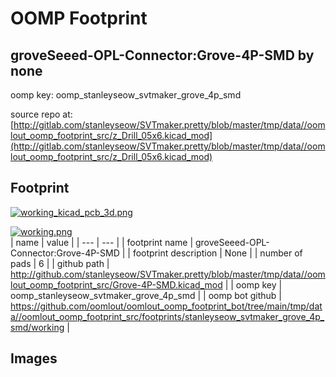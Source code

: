# OOMP Footprint  
## groveSeeed-OPL-Connector:Grove-4P-SMD  by none  
  
oomp key: oomp_stanleyseow_svtmaker_grove_4p_smd  
  
source repo at: [http://gitlab.com/stanleyseow/SVTmaker.pretty/blob/master/tmp/data//oomlout_oomp_footprint_src/z_Drill_05x6.kicad_mod](http://gitlab.com/stanleyseow/SVTmaker.pretty/blob/master/tmp/data//oomlout_oomp_footprint_src/z_Drill_05x6.kicad_mod)  
## Footprint  
  
[![working_kicad_pcb_3d.png](working_kicad_pcb_3d_600.png)](working_kicad_pcb_3d.png)  
  
[![working.png](working_600.png)](working.png)  
| name | value | 
| --- | --- | 
| footprint name | groveSeeed-OPL-Connector:Grove-4P-SMD | 
| footprint description | None | 
| number of pads | 6 | 
| github path | http://github.com/stanleyseow/SVTmaker.pretty/blob/master/tmp/data//oomlout_oomp_footprint_src/Grove-4P-SMD.kicad_mod | 
| oomp key | oomp_stanleyseow_svtmaker_grove_4p_smd | 
| oomp bot github | https://github.com/oomlout/oomlout_oomp_footprint_bot/tree/main/tmp/data//oomlout_oomp_footprint_src/footprints/stanleyseow_svtmaker_grove_4p_smd/working | 
## Images  
